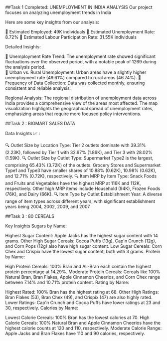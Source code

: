 ##Task 1 Completed: UNEMPLOYMENT IN INDIA ANALYSIS 
  Our project focuses on analyzing unemployment trends in India 

Here are some key insights from our analysis:

  📌 Estimated Employed: 49K individuals
  📌 Estimated Unemployment Rate: 8.72%
  📌 Estimated Labour Participation Rate: 31.55K individuals

Detailed Insights:

  📌 Unemployment Rate Trend: The unemployment rate showed significant fluctuations over the observed period, with a notable peak of 1269 during the analysis period.  
  📌 Urban vs. Rural Unemployment: Urban areas have a slightly higher unemployment rate (49.61%) compared to rural areas (46.74%).
  📌 Frequency of Data Collection: Data was collected monthly, ensuring consistent and reliable analysis.

Regional Analysis:
The regional distribution of unemployment data across India provides a comprehensive view of the areas most affected. The map visualization highlights the geographical spread of unemployment rates, emphasizing areas that require more focused policy interventions.


##Task 2 : BIGMART SALES DATA

 Data Insights 📈 :
 
  🔍 Outlet Size by Location Type:
Tier 2 outlets dominate with 39.31% (2.23K), followed by Tier 1 with 32.67% (1.86K), and Tier 3 with 28.02% (1.59K).
  🔍 Outlet Size by Outlet Type:
Supermarket Type2 is the largest, comprising 65.43% (3.72K) of the outlets. Grocery Stores and Supermarket Type1 and Type3 have smaller shares of 10.88% (0.62K), 10.98% (0.62K), and 12.71% (0.72K), respectively.
  🔍 Item MRP by Item Type:
Snack Foods and Fruits and Vegetables have the highest MRP at 116K and 112K, respectively. Other high MRP items include Household (94K), Frozen Foods (76K), and Dairy (66K).
  🔍 Item Type by Outlet Establishment Year:
A diverse range of item types across different years, with significant establishment years being 2004, 2002, 2009, and 2007.



##Task 3 : 80 CEREALS


Key Insights
Sugars by Name:

Highest Sugar Content: Apple Jacks has the highest sugar content with 14 grams.
Other High Sugar Cereals: Cocoa Puffs (13g), Cap'n Crunch (12g), and Corn Pops (12g) also have high sugar content.
Low Sugar Cereals: Corn Chex and Crispix have the lowest sugar content, both with 3 grams.
Protein by Name:

High Protein Cereals: 100% Bran and All-Bran each contain the highest protein percentage at 14.29%.
Moderate Protein Cereals: Cereals like 100% Natural Bran, Bran Flakes, Apple Cinnamon Cheerios, and Corn Chex range between 7.14% and 10.71% protein content.
Rating by Name:

Highest Rated: 100% Bran has the highest rating at 68.
Other High Ratings: Bran Flakes (53), Bran Chex (49), and Crispix (47) are also highly rated.
Lower Ratings: Cap'n Crunch and Cocoa Puffs have lower ratings at 23 and 30, respectively.
Calories by Name:

Lowest Calorie Cereals: 100% Bran has the lowest calories at 70.
High Calorie Cereals: 100% Natural Bran and Apple Cinnamon Cheerios have the highest calorie counts at 120 and 110, respectively.
Moderate Calorie Range: Apple Jacks and Bran Flakes have 110 and 90 calories, respectively.
